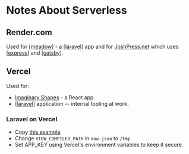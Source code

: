 # Notes About Serverless

## Render.com

Used for [[meadow]] - a [[laravel]] app and for [JoshPress.net](https://joshpress.net) which uses [[express]] and [[gatsby]].

## Vercel

Used for:

- [Imaginary Shapes](https://imaginaryshapes.com) - a React app.
- [[laravel]] application -- internal tooling at work.

### Laravel on Vercel

- Copy [this example](https://github.com/juicyfx/vercel-examples/tree/master/php-laravel)
- Change `VIEW_COMPILED_PATH` in `now.json` to `/tmp`
- Set APP_KEY using Vercel's environment variables to keep it secure.

[//begin]: # "Autogenerated link references for markdown compatibility"
[meadow]: meadow "Meadow"
[laravel]: laravel "Laravel"
[express]: express "Express "
[gatsby]: gatsby "Gatsby"
[//end]: # "Autogenerated link references"
